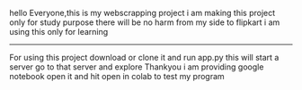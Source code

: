 hello Everyone,this is my webscrapping project
i am making this project only for study purpose
there will be no harm from my side to flipkart
i am using this only for learning

---

For using this project download or clone it and run app.py
this will start a server go to that server and explore
Thankyou
i am providing google notebook open it and hit open in colab to test my program
